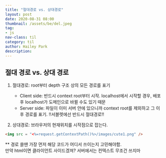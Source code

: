 ```yaml
---
title: "절대경로 vs. 상대경로"
layout: post
date: 2020-08-31 08:00
thumbnail: /assets/be/del.jpeg
tag:
- js
nav-class: til
category: til
author: Hailey Park
description: 
---
```


## 절대 경로 vs. 상대 경로

1. 절대경로: root부터 depth 구조 상의 모든 경로를 표기
   - Client side: 반드시 context root부터 시작. localhost에서 시작할 경우, 배포 후 localhost가 도메인으로 바뀔 수도 있기 때문
   - Server side: 파일이 이미 서버 안에 있으니까 context root를 제외하고 그 이후 경로를 표기. !!서블렛에선 반드시 절대경로!!

2. 상대경로: 브라우저의 현재위치를 시작점으로 잡는다. 

```html
<img src = "<%=request.getContextPath()%>/images/cute1.png" /> 
```

** 경로 쓸땐 가장 먼저 해당 코드가 어디서 쓰이는지 고민해야함.  
만약 html이면 클라이언트 사이드겠져? 서버에서는 컨텍스트 무조건 쓰지마